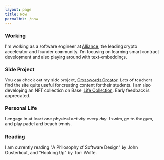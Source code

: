 ```yaml
---
layout: page
title: Now
permalink: /now
---
```


### Working

I'm working as a software engineer at [Alliance](https://alliance.xyz/), the leading crypto accelerator and founder community. I'm focusing on learning smart contract development and also playing around with text-embeddings.

### Side Project

You can check out my side project, [Crosswords Creator](http://crosswordscreator.com/). Lots of teachers find the site quite useful for creating content for their students.
I am also developing an NFT collection on Base: [Life Collection](https://lifecollection.org/). Early feedback is appreciated.

### Personal Life

I engage in at least one physical activity every day. I swim, go to the gym, and play padel and beach tennis.

### Reading

I am currently reading "A Philosophy of Software Design" by John Ousterhout, and "Hooking Up" by Tom Wolfe.
